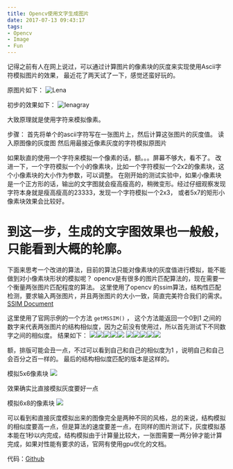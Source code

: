 ```yaml
---
title: Opencv使用文字生成图片
date: 2017-07-13 09:43:17
tags: 
- Opencv
- Image
- Fun
---
```



记得之前有人在网上说过，可以通过计算图片的像素块的灰度来实现使用Ascii字符模拟图片的效果，
最近花了两天试了一下，感觉还蛮好玩的。

原图片如下：
![Lena](/img/ascimg/lena.jpg)

初步的效果如下：
![lenagray](/img/ascimg/lenagray.png)

大致原理就是使用字符来模拟像素。

步骤：
	首先将单个的ascii字符写在一张图片上，然后计算这张图片的灰度值。
	读入原图像的灰度图
	然后用最接近像素灰度的字符模拟原图片

如果耿直的使用一个字符来模拟一个像素的话，额。。。屏幕不够大，看不了。
改进一下，一个字符模拟一个小的像素块，比如一个字符模拟一个2x2的像素块，这个小像素块的大小作为参数，可以调整。
在刚开始的测试实验中，如果小像素块是一个正方形的话，输出的文字图就会瘦高瘦高的，稍微变形。经过仔细观察发现字符本身就是瘦高瘦高的23333，发现一个字符模拟一个2x3， 或者5x7的矩形小像素块效果会比较好。


到这一步，生成的文字图效果也一般般，只能看到大概的轮廓。
=========
下面来思考一个改进的算法，目前的算法只能对像素块的灰度值进行模拟，能不能做到对小像素块形状的模拟呢？
opencv是有很多的图片匹配算法的，现在需要一个衡量两张图片匹配程度的算法。
这里使用了opencv 的ssim算法，结构性匹配检测，要求输入两张图片，并且两张图片的大小一致，简直完美符合我们的需求。
[SSIM Document](http://docs.opencv.org/3.2.0/dd/d3d/tutorial_gpu_basics_similarity.html)

这里使用了官网示例的一个方法 `getMSSIM()` ， 这个方法能返回一个0到1 之间的数字来代表两张图片的结构相似度，因为之前没有使用过，所以首先测试下不同数字之间的相似度。
结果如下：
![](/img/ascimg/ssim0.png)![](/img/ascimg/ssim1.png)![](/img/ascimg/ssim2.png)![](/img/ascimg/ssim3.png)![](/img/ascimg/ssim4.png)
![](/img/ascimg/ssim5.png)![](/img/ascimg/ssim6.png)![](/img/ascimg/ssim7.png)![](/img/ascimg/ssim8.png)![](/img/ascimg/ssim9.png)

额，排版可能会丑一点，不过可以看到自己和自己的相似度为1 ，说明自己和自己会百分之百一样的。
最后的结构相似度匹配的版本是这样的。

模拟5x6像素块
![](/img/ascimg/lena56.png)

效果确实比直接模拟灰度要好一点

模拟6x8的像素块
![](/img/ascimg/lena68.png)

可以看到和直接灰度模拟出来的图像完全是两种不同的风格，总的来说，结构模拟的相似度要高一点，但是算法的速度要差一点，在同样的图片测试下，灰度模拟基本能在1秒以内完成，结构模拟由于计算量比较大，一张图需要一两分钟才能计算完成，如果对性能有要求的话，官网有使用gpu优化的文档。

代码：[Github](https://github.com/zhou-jered/AsciiImage)


